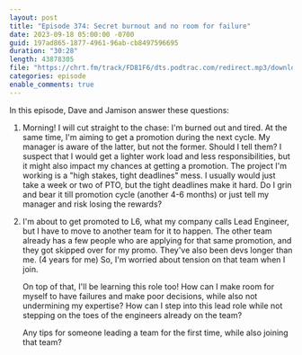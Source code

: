```yaml
---
layout: post
title: "Episode 374: Secret burnout and no room for failure"
date: 2023-09-18 05:00:00 -0700
guid: 197ad865-1877-4961-96ab-cb8497596695
duration: "30:28"
length: 43878305
file: "https://chrt.fm/track/FD81F6/dts.podtrac.com/redirect.mp3/download.softskills.audio/sse-374.mp3"
categories: episode
enable_comments: true
---
```


In this episode, Dave and Jamison answer these questions:

1. Morning! I will cut straight to the chase: I'm burned out and tired. At the same time, I'm aiming to get a promotion during the next cycle. My manager is aware of the latter, but not the former. Should I tell them? I suspect that I would get a lighter work load and less responsibilities, but it might also impact my chances at getting a promotion. The project I'm working is a "high stakes, tight deadlines" mess. I usually would just take a week or two of PTO, but the tight deadlines make it hard. Do I grin and bear it till promotion cycle (another 4-6 months) or just tell my manager and risk losing the rewards?

2. I'm about to get promoted to L6, what my company calls Lead Engineer, but I have to move to another team for it to happen. The other team already has a few people who are applying for that same promotion, and they got skipped over for my promo. They've also been devs longer than me. (4 years for me) So, I'm worried about tension on that team when I join.
   
   On top of that, I'll be learning this role too! How can I make room for myself to have failures and make poor decisions, while also not undermining my expertise? How can I step into this lead role while not stepping on the toes of the engineers already on the team?
   
   Any tips for someone leading a team for the first time, while also joining that team?

